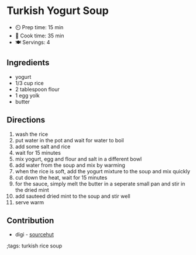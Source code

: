 # Turkish Yogurt Soup

- ⏲️ Prep time: 15 min
- 🍳 Cook time: 35 min
- 🍽️ Servings: 4

## Ingredients

- yogurt
- 1/3 cup rice
- 2 tablespoon flour
- 1 egg yolk
- butter

## Directions

1. wash the rice
2. put water in the pot and wait for water to boil
3. add some salt and rice
4. wait for 15 minutes
5. mix yogurt, egg and flour and salt in a different bowl
6. add water from the soup and mix by warming
7. when the rice is soft, add the yogurt mixture to the soup and mix quickly
8. cut down the heat, wait for 15 minutes
9. for the sauce, simply melt the butter in a seperate small pan and stir in the dried mint
10. add sauteed dried mint to the soup and stir well
11. serve warm

## Contribution

- digi - [sourcehut](https://git.sr.ht/~digi/)

;tags: turkish rice soup 
